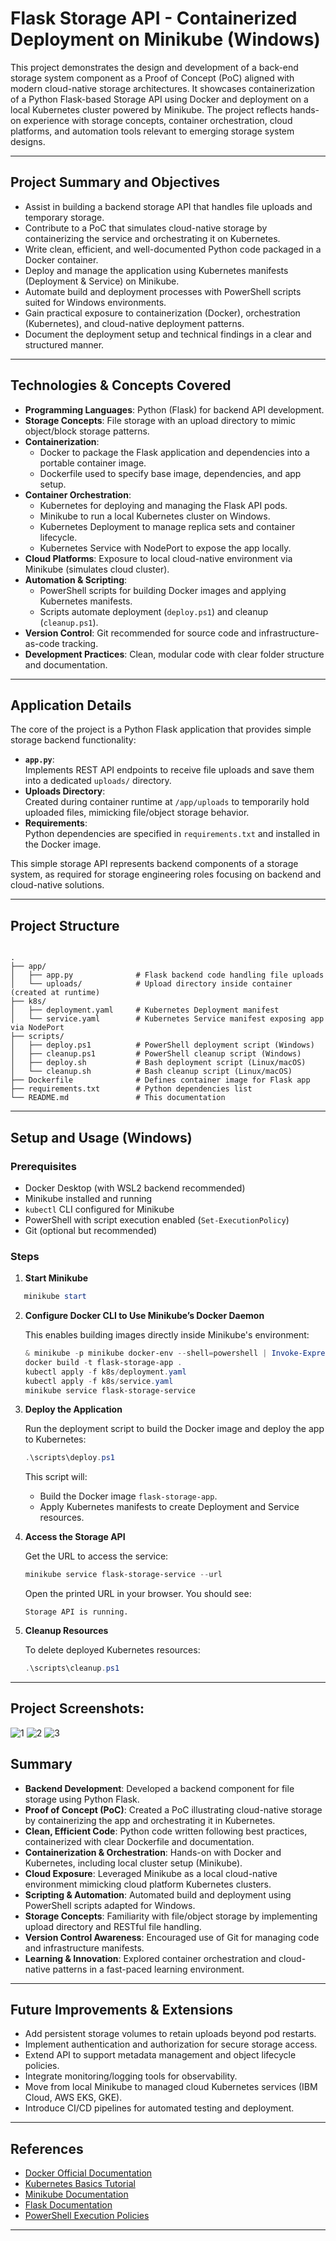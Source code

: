 # Flask Storage API - Containerized Deployment on Minikube (Windows)

This project demonstrates the design and development of a back-end storage system component as a Proof of Concept (PoC) aligned with modern cloud-native storage architectures. It showcases containerization of a Python Flask-based Storage API using Docker and deployment on a local Kubernetes cluster powered by Minikube. The project reflects hands-on experience with storage concepts, container orchestration, cloud platforms, and automation tools relevant to emerging storage system designs.

---

## Project Summary and Objectives

- Assist in building a backend storage API that handles file uploads and temporary storage.
- Contribute to a PoC that simulates cloud-native storage by containerizing the service and orchestrating it on Kubernetes.
- Write clean, efficient, and well-documented Python code packaged in a Docker container.
- Deploy and manage the application using Kubernetes manifests (Deployment & Service) on Minikube.
- Automate build and deployment processes with PowerShell scripts suited for Windows environments.
- Gain practical exposure to containerization (Docker), orchestration (Kubernetes), and cloud-native deployment patterns.
- Document the deployment setup and technical findings in a clear and structured manner.

---

## Technologies & Concepts Covered

- **Programming Languages**: Python (Flask) for backend API development.
- **Storage Concepts**: File storage with an upload directory to mimic object/block storage patterns.
- **Containerization**:  
  - Docker to package the Flask application and dependencies into a portable container image.
  - Dockerfile used to specify base image, dependencies, and app setup.
- **Container Orchestration**:  
  - Kubernetes for deploying and managing the Flask API pods.
  - Minikube to run a local Kubernetes cluster on Windows.
  - Kubernetes Deployment to manage replica sets and container lifecycle.
  - Kubernetes Service with NodePort to expose the app locally.
- **Cloud Platforms**: Exposure to local cloud-native environment via Minikube (simulates cloud cluster).
- **Automation & Scripting**:  
  - PowerShell scripts for building Docker images and applying Kubernetes manifests.
  - Scripts automate deployment (`deploy.ps1`) and cleanup (`cleanup.ps1`).
- **Version Control**: Git recommended for source code and infrastructure-as-code tracking.
- **Development Practices**: Clean, modular code with clear folder structure and documentation.

---

## Application Details

The core of the project is a Python Flask application that provides simple storage backend functionality:

- **`app.py`**:  
  Implements REST API endpoints to receive file uploads and save them into a dedicated `uploads/` directory.
- **Uploads Directory**:  
  Created during container runtime at `/app/uploads` to temporarily hold uploaded files, mimicking file/object storage behavior.
- **Requirements**:  
  Python dependencies are specified in `requirements.txt` and installed in the Docker image.

This simple storage API represents backend components of a storage system, as required for storage engineering roles focusing on backend and cloud-native solutions.

---

## Project Structure

```

.
├── app/
│   ├── app.py              # Flask backend code handling file uploads
│   └── uploads/            # Upload directory inside container (created at runtime)
├── k8s/
│   ├── deployment.yaml     # Kubernetes Deployment manifest
│   └── service.yaml        # Kubernetes Service manifest exposing app via NodePort
├── scripts/
│   ├── deploy.ps1          # PowerShell deployment script (Windows)
│   ├── cleanup.ps1         # PowerShell cleanup script (Windows)
│   ├── deploy.sh           # Bash deployment script (Linux/macOS)
│   └── cleanup.sh          # Bash cleanup script (Linux/macOS)
├── Dockerfile              # Defines container image for Flask app
├── requirements.txt        # Python dependencies list
└── README.md               # This documentation

````

---

## Setup and Usage (Windows)

### Prerequisites

- Docker Desktop (with WSL2 backend recommended)
- Minikube installed and running
- `kubectl` CLI configured for Minikube
- PowerShell with script execution enabled (`Set-ExecutionPolicy`)
- Git (optional but recommended)

### Steps

1. **Start Minikube**

```powershell
   minikube start
````

2. **Configure Docker CLI to Use Minikube’s Docker Daemon**

   This enables building images directly inside Minikube's environment:

   ```powershell
   & minikube -p minikube docker-env --shell=powershell | Invoke-Expression
   docker build -t flask-storage-app .
   kubectl apply -f k8s/deployment.yaml
   kubectl apply -f k8s/service.yaml
   minikube service flask-storage-service
   ```

3. **Deploy the Application**

   Run the deployment script to build the Docker image and deploy the app to Kubernetes:

   ```powershell
   .\scripts\deploy.ps1
   ```

   This script will:

   * Build the Docker image `flask-storage-app`.
   * Apply Kubernetes manifests to create Deployment and Service resources.

4. **Access the Storage API**

   Get the URL to access the service:

   ```powershell
   minikube service flask-storage-service --url
   ```

   Open the printed URL in your browser. You should see:

   ```
   Storage API is running.
   ```

5. **Cleanup Resources**

   To delete deployed Kubernetes resources:

   ```powershell
   .\scripts\cleanup.ps1
   ```

---

## Project Screenshots:

![1](https://github.com/user-attachments/assets/ca85cc28-3d7d-4124-a20a-7f6d1c99ffab)
![2](https://github.com/user-attachments/assets/573b6d9c-92f0-417e-8e74-00d2488c6c57)
![3](https://github.com/user-attachments/assets/38dc9a84-7181-40a9-ab32-23b241b44df1)

## Summary

* **Backend Development**: Developed a backend component for file storage using Python Flask.
* **Proof of Concept (PoC)**: Created a PoC illustrating cloud-native storage by containerizing the app and orchestrating it in Kubernetes.
* **Clean, Efficient Code**: Python code written following best practices, containerized with clear Dockerfile and documentation.
* **Containerization & Orchestration**: Hands-on with Docker and Kubernetes, including local cluster setup (Minikube).
* **Cloud Exposure**: Leveraged Minikube as a local cloud-native environment mimicking cloud platform Kubernetes clusters.
* **Scripting & Automation**: Automated build and deployment using PowerShell scripts adapted for Windows.
* **Storage Concepts**: Familiarity with file/object storage by implementing upload directory and RESTful file handling.
* **Version Control Awareness**: Encouraged use of Git for managing code and infrastructure manifests.
* **Learning & Innovation**: Explored container orchestration and cloud-native patterns in a fast-paced learning environment.

---

## Future Improvements & Extensions

* Add persistent storage volumes to retain uploads beyond pod restarts.
* Implement authentication and authorization for secure storage access.
* Extend API to support metadata management and object lifecycle policies.
* Integrate monitoring/logging tools for observability.
* Move from local Minikube to managed cloud Kubernetes services (IBM Cloud, AWS EKS, GKE).
* Introduce CI/CD pipelines for automated testing and deployment.

---

## References

* [Docker Official Documentation](https://docs.docker.com/)
* [Kubernetes Basics Tutorial](https://kubernetes.io/docs/tutorials/kubernetes-basics/)
* [Minikube Documentation](https://minikube.sigs.k8s.io/docs/)
* [Flask Documentation](https://flask.palletsprojects.com/)
* [PowerShell Execution Policies](https://learn.microsoft.com/en-us/powershell/module/microsoft.powershell.security/set-executionpolicy)

---
